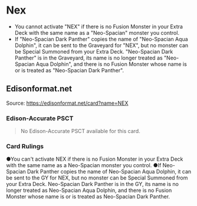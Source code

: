 # Nex

*   You cannot activate "NEX" if there is no Fusion Monster in your Extra Deck with the same name as a "Neo-Spacian" monster you control.
*   If "Neo-Spacian Dark Panther" copies the name of "Neo-Spacian Aqua Dolphin", it can be sent to the Graveyard for "NEX", but no monster can be Special Summoned from your Extra Deck. "Neo-Spacian Dark Panther" is in the Graveyard, its name is no longer treated as "Neo-Spacian Aqua Dolphin", and there is no Fusion Monster whose name is or is treated as "Neo-Spacian Dark Panther".

## Edisonformat.net

Source: https://edisonformat.net/card?name=NEX

### Edison-Accurate PSCT

> No Edison-Accurate PSCT available for this card.

### Card Rulings

●You can't activate NEX if there is no Fusion Monster in your Extra Deck with the same name as a Neo-Spacian monster you control.
●If Neo-Spacian Dark Panther copies the name of Neo-Spacian Aqua Dolphin, it can be sent to the GY for NEX, but no monster can be Special Summoned from your Extra Deck. Neo-Spacian Dark Panther is in the GY, its name is no longer treated as Neo-Spacian Aqua Dolphin, and there is no Fusion Monster whose name is or is treated as Neo-Spacian Dark Panther.
            
